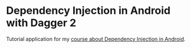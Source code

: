 # Dependency Injection in Android with Dagger 2

Tutorial application for my [course about Dependency Injection in Android](https://go.techyourchance.com/dependency-injection-course-github).
